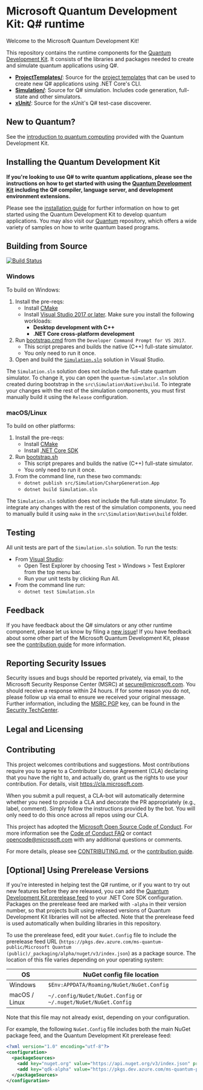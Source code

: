 # Microsoft Quantum Development Kit: Q# runtime #

Welcome to the Microsoft Quantum Development Kit!

This repository contains the runtime components for the [Quantum Development Kit](https://docs.microsoft.com/quantum/).
It consists of the libraries and packages needed to create and simulate quantum applications using Q#.

- **[ProjectTemplates/](./src/ProjectTemplates/)**: Source for the [project templates](https://www.nuget.org/packages/Microsoft.Quantum.ProjectTemplates/) 
    that can be used to create new Q# applications using .NET Core's CLI.
- **[Simulation/](./src/Simulation/)**: Source for Q# simulation. Includes code generation, full-state and other simulators.
- **[xUnit/](./src/Xunit/)**: Source for the xUnit's Q# test-case discoverer.

## New to Quantum? ##

See the [introduction to quantum computing](https://docs.microsoft.com/quantum/concepts/) provided with the Quantum Development Kit.


## Installing the Quantum Development Kit

**If you're looking to use Q# to write quantum applications, please see the instructions on how to get started with using the [Quantum Development Kit](https://docs.microsoft.com/quantum/install-guide/) including the Q# compiler, language server, and development environment extensions.**

Please see the [installation guide](https://docs.microsoft.com/quantum/install-guide) for further information on how to get started using the Quantum Development Kit to develop quantum applications.
You may also visit our [Quantum](https://github.com/microsoft/quantum) repository, which offers a wide variety of samples on how to write quantum based programs.


## Building from Source ##

[![Build Status](https://dev.azure.com/ms-quantum-public/Microsoft%20Quantum%20(public)/_apis/build/status/microsoft.qsharp-runtime?branchName=master)](https://dev.azure.com/ms-quantum-public/Microsoft%20Quantum%20(public)/_build/latest?definitionId=15&branchName=master)


### Windows ###

To build on Windows:

1. Install the pre-reqs:
    * Install [CMake](https://cmake.org/install/)
    * Install [Visual Studio 2017 or later](https://visualstudio.microsoft.com/downloads/). Make sure you install the following workloads:
        * **Desktop development with C++**
        * **.NET Core cross-platform development**
2. Run [bootstrap.cmd](bootstrap.cmd) from the `Developer Command Prompt for VS 2017`.
    * This script prepares and builds the native (C++) full-state simulator.
    * You only need to run it once.
3. Open and build the [`Simulation.sln`](./Simulation.sln) solution in Visual Studio.

The `Simulation.sln` solution does not include the full-state quantum simulator. To change it, you can open the `quantum-simulator.sln` solution created during bootstrap in the `src\Simulation\Native\build`. To integrate your changes with the rest of the simulation components, you must first manually build it using the `Release` configuration.


### macOS/Linux ###

To build on other platforms:

1. Install the pre-reqs:
    * Install [CMake](https://cmake.org/install/)
    * Install [.NET Core SDK](https://dotnet.microsoft.com/download)
2. Run [bootstrap.sh](./bootstrap.sh)
    * This script prepares and builds the native (C++) full-state simulator.
    * You only need to run it once.
3. From the command line, run these two commands:
    * `dotnet publish src/Simulation/CsharpGeneration.App`
    * `dotnet build Simulation.sln`

The `Simulation.sln` solution does not include the full-state simulator. To integrate any changes with the rest of the simulation components, you need to manually build it using `make` in the `src\Simulation\Native\build` folder.


## Testing ##

All unit tests are part of the `Simulation.sln` solution. To run the tests:

* From [Visual Studio](https://docs.microsoft.com/en-us/visualstudio/test/getting-started-with-unit-testing?view=vs-2019#run-unit-tests):
    * Open Test Explorer by choosing Test > Windows > Test Explorer from the top menu bar.
    * Run your unit tests by clicking Run All.
* From the command line run:
    * `dotnet test Simulation.sln`


## Feedback ##

If you have feedback about the Q# simulators or any other runtime component, please let us know by filing a [new issue](https://github.com/microsoft/qsharp-runtime/issues/new)!
If you have feedback about some other part of the Microsoft Quantum Development Kit, please see the [contribution guide](https://docs.microsoft.com/quantum/contributing/) for more information.


## Reporting Security Issues

Security issues and bugs should be reported privately, via email, to the Microsoft Security
Response Center (MSRC) at [secure@microsoft.com](mailto:secure@microsoft.com). You should
receive a response within 24 hours. If for some reason you do not, please follow up via
email to ensure we received your original message. Further information, including the
[MSRC PGP](https://technet.microsoft.com/en-us/security/dn606155) key, can be found in
the [Security TechCenter](https://technet.microsoft.com/en-us/security/default).


## Legal and Licensing ##


## Contributing ##

This project welcomes contributions and suggestions.  Most contributions require you to agree to a
Contributor License Agreement (CLA) declaring that you have the right to, and actually do, grant us
the rights to use your contribution. For details, visit https://cla.microsoft.com.

When you submit a pull request, a CLA-bot will automatically determine whether you need to provide
a CLA and decorate the PR appropriately (e.g., label, comment). Simply follow the instructions
provided by the bot. You will only need to do this once across all repos using our CLA.

This project has adopted the [Microsoft Open Source Code of Conduct](https://opensource.microsoft.com/codeofconduct/).
For more information see the [Code of Conduct FAQ](https://opensource.microsoft.com/codeofconduct/faq/) or
contact [opencode@microsoft.com](mailto:opencode@microsoft.com) with any additional questions or comments.

For more details, please see [CONTRIBUTING.md](./CONTRIBUTING.md), or the [contribution guide](https://docs.microsoft.com/quantum/contributing/).

## [Optional] Using Prerelease Versions ##

If you're interested in helping test the Q# runtime, or if you want to try out new features before they are released, you can add the [Quantum Development Kit prerelease feed](https://dev.azure.com/ms-quantum-public/Microsoft%20Quantum%20(public)/_packaging?_a=feed&feed=alpha) to your .NET Core SDK configuration.
Packages on the prerelease feed are marked with `-alpha` in their version number, so that projects built using released versions of Quantum Development Kit libraries will not be affected.
Note that the prerelease feed is used automatically when building libraries in this repository.

To use the prerelease feed, edit your `NuGet.Config` file to include the prerelease feed URL (`https://pkgs.dev.azure.com/ms-quantum-public/Microsoft Quantum (public)/_packaging/alpha/nuget/v3/index.json`) as a package source.
The location of this file varies depending on your operating system:

| OS | NuGet config file location |
|----|----------------------------|
| Windows | `$Env:APPDATA/Roaming/NuGet/NuGet.Config` |
| macOS / Linux | `~/.config/NuGet/NuGet.Config` or `~/.nuget/NuGet/NuGet.Config` |

Note that this file may not already exist, depending on your configuration.

For example, the following `NuGet.Config` file includes both the main NuGet package feed, and the Quantum Development Kit prerelease feed:

```xml
<?xml version="1.0" encoding="utf-8"?>
<configuration>
  <packageSources>
    <add key="nuget.org" value="https://api.nuget.org/v3/index.json" protocolVersion="3" />
    <add key="qdk-alpha" value="https://pkgs.dev.azure.com/ms-quantum-public/Microsoft Quantum (public)/_packaging/alpha/nuget/v3/index.json" protocolVersion="3" />
  </packageSources>
</configuration>
```

